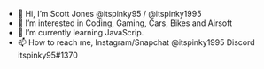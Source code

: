 - 👋 Hi, I’m Scott Jones @itspinky95 / @itspinky1995 
- 👀 I’m interested in Coding, Gaming, Cars, Bikes and Airsoft
- 🌱 I’m currently learning JavaScrip.
- 📫 How to reach me, Instagram/Snapchat @itspinky1995 Discord itspinky95#1370 
